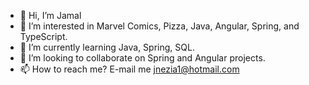 - 👋 Hi, I’m Jamal 
- 👀 I’m interested in Marvel Comics, Pizza, Java, Angular, Spring, and TypeScript.
- 🌱 I’m currently learning Java, Spring, SQL.
- 💞️ I’m looking to collaborate on Spring and Angular projects.
- 📫 How to reach me? E-mail me jnezia1@hotmail.com

<!---
N-Jadaka/N-Jadaka is a ✨ special ✨ repository because its `README.md` (this file) appears on your GitHub profile.
You can click the Preview link to take a look at your changes.
--->
